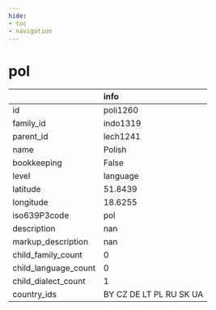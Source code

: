 ```yaml
---
hide:
- toc
- navigation
---
```

# pol
|                      | info                    |
|:---------------------|:------------------------|
| id                   | poli1260                |
| family_id            | indo1319                |
| parent_id            | lech1241                |
| name                 | Polish                  |
| bookkeeping          | False                   |
| level                | language                |
| latitude             | 51.8439                 |
| longitude            | 18.6255                 |
| iso639P3code         | pol                     |
| description          | nan                     |
| markup_description   | nan                     |
| child_family_count   | 0                       |
| child_language_count | 0                       |
| child_dialect_count  | 1                       |
| country_ids          | BY CZ DE LT PL RU SK UA |